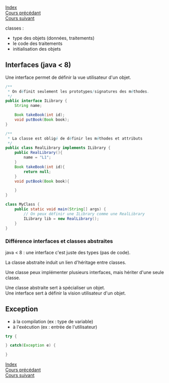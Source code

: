 [Index](./index.md)  
[Cours précédant](./cours_5.md)  
[Cours suivant](./cours_7.md)

classes :
- type des objets (données, traitements)
- le code des traitements
- initialisation des objets

## Interfaces (java < 8)

Une interface permet de définir la vue utilisateur d'un objet.

```java
/**
 * On définit seulement les prototypes/signatures des méthodes.
 */
public interface ILibrary {
	String name;

	Book takeBook(int id);
	void putBook(Book book);
}

/**
 * La classe est obligé de définir les méthodes et attributs
 */
public class RealLibrary implements ILibrary {
	public RealLibrary(){
		name = "L1";
	}
	Book takeBook(int id){
		return null;
	}
	void putBook(Book book){

	}
}

class MyClass {
	public static void main(String[] args) {
		// On peux définir une ILibrary comme une RealLibrary
		ILibrary lib = new RealLibrary();
	}
}
```

### Différence interfaces et classes abstraites

java < 8 : une interface c'est juste des types (pas de code).

La classe abstraite induit un lien d'héritage entre classes.

Une classe peux implémenter plusieurs interfaces, mais hériter d'une seule classe.

Une classe abstraite sert à spécialiser un objet.  
Une interface sert à définir la vision utilisateur d'un objet.

## Exception

- à la compilation (ex : type de variable)
- à l'exécution (ex : entrée de l'utilisateur)

```java
try {

} catch(Exception e) {

}
```
[Index](./index.md)  
[Cours précédant](./cours_5.md)  
[Cours suivant](./cours_7.md)
